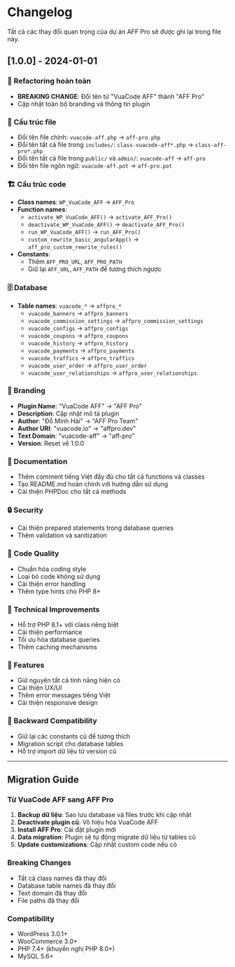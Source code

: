 # Changelog

Tất cả các thay đổi quan trọng của dự án AFF Pro sẽ được ghi lại trong file này.

## [1.0.0] - 2024-01-01

### 🔄 Refactoring hoàn toàn
- **BREAKING CHANGE**: Đổi tên từ "VuaCode AFF" thành "AFF Pro"
- Cập nhật toàn bộ branding và thông tin plugin

### 📁 Cấu trúc file
- Đổi tên file chính: `vuacode-aff.php` → `aff-pro.php`
- Đổi tên tất cả file trong `includes/`: `class-vuacode-aff*.php` → `class-aff-pro*.php`
- Đổi tên tất cả file trong `public/` và `admin/`: `vuacode-aff` → `aff-pro`
- Đổi tên file ngôn ngữ: `vuacode-aff.pot` → `aff-pro.pot`

### 🏗️ Cấu trúc code
- **Class names**: `WP_VuaCode_AFF` → `AFF_Pro`
- **Function names**: 
  - `activate_WP_VuaCode_AFF()` → `activate_AFF_Pro()`
  - `deactivate_WP_VuaCode_AFF()` → `deactivate_AFF_Pro()`
  - `run_WP_VuaCode_AFF()` → `run_AFF_Pro()`
  - `custom_rewrite_basic_angularApp()` → `aff_pro_custom_rewrite_rules()`
- **Constants**: 
  - Thêm `AFF_PRO_URL`, `AFF_PRO_PATH`
  - Giữ lại `AFF_URL`, `AFF_PATH` để tương thích ngược

### 🗄️ Database
- **Table names**: `vuacode_*` → `affpro_*`
  - `vuacode_banners` → `affpro_banners`
  - `vuacode_commission_settings` → `affpro_commission_settings`
  - `vuacode_configs` → `affpro_configs`
  - `vuacode_coupons` → `affpro_coupons`
  - `vuacode_history` → `affpro_history`
  - `vuacode_payments` → `affpro_payments`
  - `vuacode_traffics` → `affpro_traffics`
  - `vuacode_user_order` → `affpro_user_order`
  - `vuacode_user_relationships` → `affpro_user_relationships`

### 🎨 Branding
- **Plugin Name**: "VuaCode AFF" → "AFF Pro"
- **Description**: Cập nhật mô tả plugin
- **Author**: "Đỗ Minh Hải" → "AFF Pro Team"
- **Author URI**: "vuacode.io" → "affpro.dev"
- **Text Domain**: "vuacode-aff" → "aff-pro"
- **Version**: Reset về 1.0.0

### 📝 Documentation
- Thêm comment tiếng Việt đầy đủ cho tất cả functions và classes
- Tạo README.md hoàn chỉnh với hướng dẫn sử dụng
- Cải thiện PHPDoc cho tất cả methods

### 🔒 Security
- Cải thiện prepared statements trong database queries
- Thêm validation và sanitization

### 🧹 Code Quality
- Chuẩn hóa coding style
- Loại bỏ code không sử dụng
- Cải thiện error handling
- Thêm type hints cho PHP 8+

### 🔧 Technical Improvements
- Hỗ trợ PHP 8.1+ với class riêng biệt
- Cải thiện performance
- Tối ưu hóa database queries
- Thêm caching mechanisms

### 🎯 Features
- Giữ nguyên tất cả tính năng hiện có
- Cải thiện UX/UI
- Thêm error messages tiếng Việt
- Cải thiện responsive design

### 🔄 Backward Compatibility
- Giữ lại các constants cũ để tương thích
- Migration script cho database tables
- Hỗ trợ import dữ liệu từ version cũ

---

## Migration Guide

### Từ VuaCode AFF sang AFF Pro

1. **Backup dữ liệu**: Sao lưu database và files trước khi cập nhật
2. **Deactivate plugin cũ**: Vô hiệu hóa VuaCode AFF
3. **Install AFF Pro**: Cài đặt plugin mới
4. **Data migration**: Plugin sẽ tự động migrate dữ liệu từ tables cũ
5. **Update customizations**: Cập nhật custom code nếu có

### Breaking Changes

- Tất cả class names đã thay đổi
- Database table names đã thay đổi
- Text domain đã thay đổi
- File paths đã thay đổi

### Compatibility

- WordPress 3.0.1+
- WooCommerce 3.0+
- PHP 7.4+ (khuyến nghị PHP 8.0+)
- MySQL 5.6+